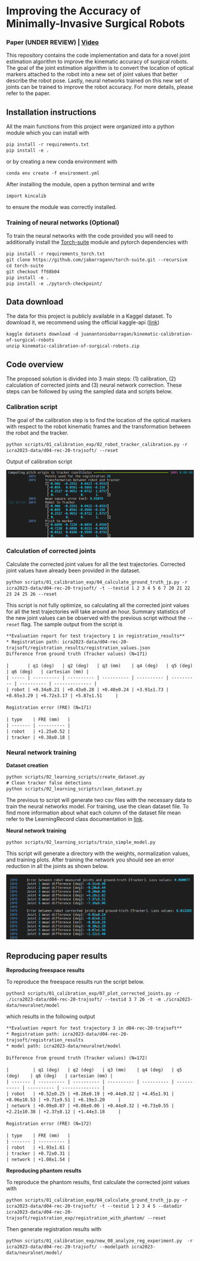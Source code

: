 # Improving the Accuracy of Minimally-Invasive Surgical Robots 

### Paper (UNDER REVIEW) | [Video](https://youtu.be/NmkAzrD-UCo)


This repository contains the code implementation and data for a novel joint estimation algorithm to improve the kinematic accuracy of surgical robots. The goal of the joint estimation algorithm is to convert the location of optical markers attached to the robot into a new set of joint values that better describe the robot pose. Lastly, neural networks trained on this new set of joints can be trained to improve the robot accuracy. For more details, please refer to the paper.
## Installation instructions

All the main functions from this project were organized into a python module which you can install with 

```
pip install -r requirements.txt
pip install -e .
```

or by creating a new conda environment with 
```
conda env create -f environment.yml
```

After installing the module, open a python terminal and write 

```
import kincalib
```

to ensure the module was correctly installed.

### Training of neural networks (Optional)
To train the neural networks with the code provided you will need to additionally install the [Torch-suite](https://github.com/jabarragann/torch-suite) module and pytorch dependencies with

```
pip install -r requirements_torch.txt
git clone https://github.com/jabarragann/torch-suite.git --recursive
cd torch-suite
git checkout ff68b04
pip install -e .
pip install -e ./pytorch-checkpoint/
```
## Data download

The data for this project is publicly available in a Kaggel dataset. To download it, we recommend using the official kaggle-api ([link](https://github.com/Kaggle/kaggle-api))

```
kaggle datasets download -d juanantoniobarragan/kinematic-calibration-of-surgical-robots
unzip kinematic-calibration-of-surgical-robots.zip
```

## Code overview
The proposed solution is divided into 3 main steps: (1) calibration, (2) calculation of corrected joints and (3) neural network correction. These steps can be followed by using the sampled data and scripts below.

### Calibration script

The goal of the calibration step is to find the location of the optical markers with respect to the robot kinematic frames and the transformation between the robot and the tracker.

```
python scripts/01_calibration_exp/02_robot_tracker_calibration.py -r icra2023-data/d04-rec-20-trajsoft/ --reset
```

Output of calibration script

![Calibration output](docs/scripts_output/CalibrationOutput.png)


### Calculation of corrected joints 

Calculate the corrected joint values for all the test trajectories. Corrected joint values have already been provided in the dataset. 

```
python scripts/01_calibration_exp/04_calculate_ground_truth_jp.py -r icra2023-data/d04-rec-20-trajsoft/ -t --testid 1 2 3 4 5 6 7 20 21 22 23 24 25 26 --reset
```

This script is not fully optimize, so calculating all the corrected joint values for all the test trajectories will take around an hour. Summary statistics of the new joint values can be observed with the previous script without the `--reset` flag. The sample output from the script is

```
**Evaluation report for test trajectory 1 in registration_results**
* Registration path: icra2023-data/d04-rec-20-trajsoft/registration_results/registration_values.json
Difference from ground truth (Tracker values) (N=171)

|       | q1 (deg)   | q2 (deg)   | q3 (mm)    | q4 (deg)   | q5 (deg)   | q6 (deg)   | cartesian (mm) |
| ----- | ---------- | ---------- | ---------- | ---------- | ---------- | ---------- | -------------- |
| robot | +0.34±0.21 | +0.43±0.28 | +0.40±0.24 | +3.91±1.73 | +8.65±3.29 | +6.72±3.17 | +5.87±1.51     |

Registration error (FRE) (N=171)

| type    | FRE (mm)   |
| ------- | ---------- |
| robot   | +1.25±0.52 |
| tracker | +0.38±0.18 |
```

### Neural network training 

**Dataset creation**
```
python scripts/02_learning_scripts/create_dataset.py
# Clean tracker false detections
python scripts/02_learning_scripts/clean_dataset.py
```

The previous to script will generate two csv files with the necessary data to train the neural networks model. For training, use the clean dataset file. To find more information about what each column of the dataset file mean refer to the LearningRecord class documentation in [link](https://github.com/jabarragann/ComplianceProject/blob/540cc2947f3824fadca0260b0b9aa5c9c0de7d3f/kincalib/Recording/DataRecord.py#L309-L329).

**Neural network training**
```
python scripts/02_learning_scripts/train_simple_model.py
```

This script will generate a directory with the weights, normalization values, and training plots. After training the network you should see an error reduction in all the joints as shown below.

![Network error reduction](docs/scripts_output/output_network_training.png)


## Reproducing paper results 

**Reproducing freespace results**

To reproduce the freespace results run the script below.
```
python3 scripts/01_calibration_exp/07_plot_corrected_joints.py -r ./icra2023-data/d04-rec-20-trajsoft/ --testid 3 7 26 -t -m ./icra2023-data/neuralnet/model
```

which results in the following output

```
**Evaluation report for test trajectory 3 in d04-rec-20-trajsoft**
* Registration path: icra2023-data/d04-rec-20-trajsoft/registration_results
* model path: icra2023-data/neuralnet/model

Difference from ground truth (Tracker values) (N=172)

|         | q1 (deg)   | q2 (deg)   | q3 (mm)    | q4 (deg)   | q5 (deg)    | q6 (deg)   | cartesian (mm) |
| ------- | ---------- | ---------- | ---------- | ---------- | ----------- | ---------- | -------------- |
| robot   | +0.52±0.25 | +0.28±0.19 | +0.44±0.32 | +4.45±1.91 | +8.06±10.53 | +9.71±9.51 | +6.19±3.20     |
| network | +0.09±0.07 | +0.08±0.06 | +0.44±0.32 | +0.73±0.55 | +2.21±10.38 | +2.37±8.12 | +1.44±3.18     |

Registration error (FRE) (N=172)

| type    | FRE (mm)   |
| ------- | ---------- |
| robot   | +1.93±1.61 |
| tracker | +0.72±0.31 |
| network | +1.08±1.54 |
```

**Reproducing phantom results**

To reproduce the phantom results, first calculate the corrected joint values with

```
python scripts/01_calibration_exp/04_calculate_ground_truth_jp.py -r icra2023-data/d04-rec-20-trajsoft/ -t --testid 1 2 3 4 5 --datadir icra2023-data/d04-rec-20-trajsoft/registration_exp/registration_with_phantom/ --reset
```

Then generate registration results with

```
python scripts/01_calibration_exp/new_08_analyze_reg_experiment.py  -r icra2023-data/d04-rec-20-trajsoft/ --modelpath icra2023-data/neuralnet/model/
```